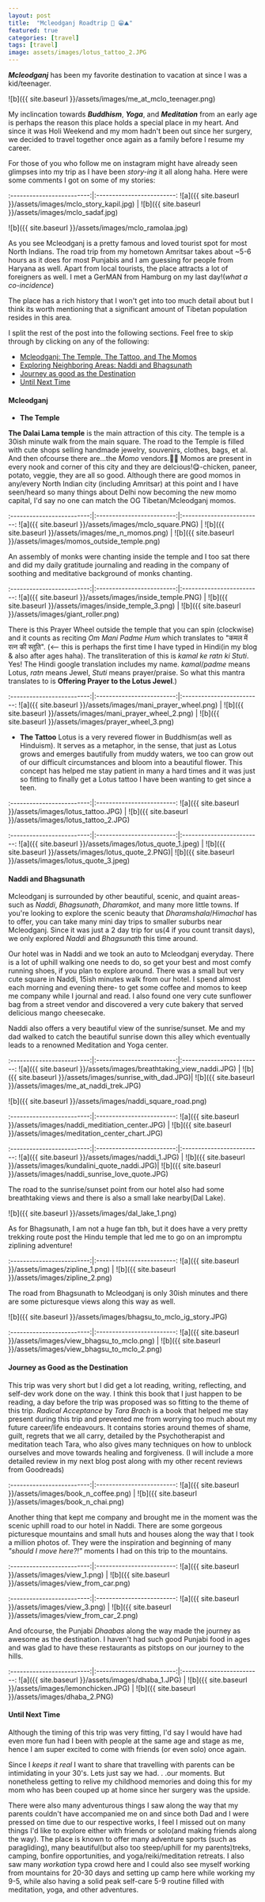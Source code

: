 ```yaml
---
layout: post
title:  "Mcleodganj Roadtrip 🚗 😁⛰️"
featured: true
categories: [travel]
tags: [travel]
image: assets/images/lotus_tattoo_2.JPG
---
```


***Mcleodganj*** has been my favorite destination to vacation at since I was a kid/teenager.


 ![b]({{ site.baseurl }}/assets/images/me_at_mclo_teenager.png)

 My inclincation towards ***Buddhism***, ***Yoga***, and ***Meditation*** from an early age is perhaps the reason this place holds a special place in my heart. And since it was Holi Weekend and my mom hadn't been out since her surgery, we decided to travel together once again as a family before I resume my career. 

For those of you who follow me on instagram might have already seen glimpses into my trip as I have been _story-ing_ it all along haha. Here were some comments I got on some of my stories: 

:-------------------------:|:-------------------------:
![a]({{ site.baseurl }}/assets/images/mclo_story_kapil.jpg)  |  ![b]({{ site.baseurl }}/assets/images/mclo_sadaf.jpg) 

![b]({{ site.baseurl }}/assets/images/mclo_ramolaa.jpg)

As you see Mcleodganj is a pretty famous and loved tourist spot for most North Indians. The road trip from my hometown Amritsar takes about ~5-6 hours as it does for most Punjabis and I am guessing for people from Haryana as well. Apart from local tourists, the place attracts a lot of foreigners as well. I met a GerMAN from Hamburg on my last day!(_what a co-incidence_) 

The place has a rich history that I won't get into too much detail about but I think its worth mentioning that a significant amount of Tibetan population resides in this area.

I split the rest of the post into the following sections. Feel free to skip through by clicking on any of the following:

- [Mcleodganj: The Temple, The Tattoo, and The Momos](#mcleodganj)
- [Exploring Neighboring Areas: Naddi and Bhagsunath](#naddi-and-bhagsunath)
- [Journey as good as the Destination](#journey-as-good-as-the-destination)
- [Until Next Time](#until-next-time)

#### Mcleodganj

- **The Temple**

**The Dalai Lama temple** is the main attraction of this city. The temple is a 30ish minute walk from the main square. The road to the Temple is filled with cute shops selling handmade jewelry, souvenirs, clothes, bags, et al. And then ofcourse there are...the _Momo_ vendors.🥟🤩 Momos are present in every nook and corner of this city and they are delcious!😋-chicken, paneer, potato, veggie, they are all so good. Although there are good momos in any/every North Indian city (including Amritsar) at this point and I have seen/heard so many things about Delhi now becoming the new momo capital, I'd say no one can match the OG Tibetan/Mcleodganj momos.

 :-------------------------:|:-------------------------:|:-------------------------:
  ![a]({{ site.baseurl }}/assets/images/mclo_square.PNG)  |  ![b]({{ site.baseurl }}/assets/images/me_n_momos.png) |  ![b]({{ site.baseurl }}/assets/images/momos_outside_temple.png)

An assembly of monks were chanting inside the temple and I too sat there and did my daily gratitude journaling and reading in the company of soothing and meditative background of monks chanting.

 :-------------------------:|:-------------------------:|:-------------------------:
  ![a]({{ site.baseurl }}/assets/images/inside_temple.PNG)  |  ![b]({{ site.baseurl }}/assets/images/inside_temple_3.png) |  ![b]({{ site.baseurl }}/assets/images/giant_roller.png)

There is this Prayer Wheel outside the temple that you can spin (clockwise) and it counts as reciting _Om Mani Padme Hum_ which translates to "कमल में रत्न की स्तुति". (<-- this is perhaps the first time I have typed in Hindi(in my blog & also after ages haha). The transliteration of this is _kamal ke ratn ki Stuti_. Yes! The Hindi google translation includes my name. _kamal_/_padme_ means Lotus, _ratn_ means Jewel, _Stuti_ means prayer/praise. So what this mantra translates to is **Offering Prayer to the Lotus Jewel**.)

 :-------------------------:|:-------------------------:|:-------------------------:
  ![a]({{ site.baseurl }}/assets/images/mani_prayer_wheel.png)  |  ![b]({{ site.baseurl }}/assets/images/mani_prayer_wheel_2.png) |  ![b]({{ site.baseurl }}/assets/images/prayer_wheel_3.png)


- **The Tattoo**
Lotus is a very revered flower in Buddhism(as well as Hinduism). It serves as a metaphor, in the sense, that just as Lotus grows and emerges bautifully from muddy waters, we too can grow out of our difficult circumstances and bloom into a beautiful flower. This concept has helped me stay patient in many a hard times and it was just so fitting to finally get a Lotus tattoo I have been wanting to get since a teen.

 :-------------------------:|:-------------------------:
  ![a]({{ site.baseurl }}/assets/images/lotus_tattoo.JPG)  |  ![b]({{ site.baseurl }}/assets/images/lotus_tattoo_2.JPG)

   :-------------------------:|:-------------------------:|:-------------------------:
  ![a]({{ site.baseurl }}/assets/images/lotus_quote_1.jpeg)  |  ![b]({{ site.baseurl }}/assets/images/lotus_quote_2.PNG)| ![b]({{ site.baseurl }}/assets/images/lotus_quote_3.jpeg)


#### Naddi and Bhagsunath

Mcleodganj is surrounded by other beautiful, scenic, and quaint areas- such as _Naddi_, _Bhagsunath_, _Dharamkot_, and many more little towns. If you're looking to explore the scenic beauty that _Dharamshala_/_Himachal_ has to offer, you can take many mini day trips to smaller suburbs near Mcleodganj. Since it was just a 2 day trip for us(4 if you count transit days), we only explored _Naddi_ and _Bhagsunath_ this time around. 

Our hotel was in Naddi and we took an auto to Mcleodganj everyday. There is a lot of uphill walking one needs to do, so get your best and most comfy running shoes, if you plan to explore around. There was a small but very cute square in Naddi, 15ish minutes walk from our hotel. I spend almost each morning and evening there- to get some coffee and momos to keep me company while I journal and read. I also found one very cute sunflower bag from a street vendor and discovered a very cute bakery that served delicious mango cheesecake.

Naddi also offers a very beautiful view of the sunrise/sunset. Me and my dad walked to catch the beautiful sunrise down this alley which eventually leads to a renowned Meditation and Yoga center.

:-------------------------:|:-------------------------:|:-------------------------:
  ![a]({{ site.baseurl }}/assets/images/breathtaking_view_naddi.JPG)  |  ![b]({{ site.baseurl }}/assets/images/sunrise_with_dad.JPG)| ![b]({{ site.baseurl }}/assets/images/me_at_naddi_trek.JPG)

 ![b]({{ site.baseurl }}/assets/images/naddi_square_road.png)

:-------------------------:|:-------------------------:
  ![a]({{ site.baseurl }}/assets/images/naddi_meditiation_center.JPG)  |  ![b]({{ site.baseurl }}/assets/images/meditation_center_chart.JPG)


:-------------------------:|:-------------------------:|:-------------------------:
  ![a]({{ site.baseurl }}/assets/images/naddi_1.JPG)  |  ![b]({{ site.baseurl }}/assets/images/kundalini_quote_naddi.JPG)| ![b]({{ site.baseurl }}/assets/images/naddi_sunrise_love_quote.JPG)

The road to the sunrise/sunset point from our hotel also had some breathtaking views and there is also a small lake nearby(Dal Lake).

 ![b]({{ site.baseurl }}/assets/images/dal_lake_1.png)


As for Bhagsunath, I am not a huge fan tbh, but it does have a very pretty trekking route post the Hindu temple that led me to go on an impromptu ziplining adventure!

:-------------------------:|:-------------------------:
  ![a]({{ site.baseurl }}/assets/images/zipline_1.png)  |  ![b]({{ site.baseurl }}/assets/images/zipline_2.png)

The road from Bhagsunath to Mcleodganj is only 30ish minutes and there are some picturesque views along this way as well.

 ![b]({{ site.baseurl }}/assets/images/bhagsu_to_mclo_ig_story.JPG)

 :-------------------------:|:-------------------------:
  ![a]({{ site.baseurl }}/assets/images/view_bhagsu_to_mclo.png)  |  ![b]({{ site.baseurl }}/assets/images/view_bhagsu_to_mclo_2.png)


#### Journey as Good as the Destination

This trip was very short but I did get a lot reading, writing, reflecting, and self-dev work done on the way. I think this book that I just happen to be reading, a day before the trip was proposed was so fitting to the theme of this trip. _Radical Acceptance_ by _Tara Brach_ is a book that helped me stay present during this trip and prevented me from worrying too much about my future career/life endeavours. It contains stories around themes of shame, guilt, regrets that we all carry, detailed by the Psychotherapist and meditation teach Tara, who also gives many techniques on how to unblock ourselves and move towards healing and forgiveness. (I will include a more detailed review in my next blog post along with my other recent reviews from Goodreads)

 :-------------------------:|:-------------------------:
  ![a]({{ site.baseurl }}/assets/images/book_n_coffee.png)  |  ![b]({{ site.baseurl }}/assets/images/book_n_chai.png)


Another thing that kept me company and brought me in the moment was the scenic uphill road to our hotel in Naddi. There are some gorgeous picturesque mountains and small huts and houses along the way that I took a million photos of. They were the inspiration and beginning of many _"should I move here?!"_ moments I had on this trip to the mountains.

 :-------------------------:|:-------------------------:
  ![a]({{ site.baseurl }}/assets/images/view_1.png)  |  ![b]({{ site.baseurl }}/assets/images/view_from_car.png)

   :-------------------------:|:-------------------------:
  ![a]({{ site.baseurl }}/assets/images/view_3.png)  |  ![b]({{ site.baseurl }}/assets/images/view_from_car_2.png)


And ofcourse, the Punjabi _Dhaabas_ along the way made the journey as awesome as the destination. I haven't had such good Punjabi food in ages and was glad to have these restaurants as pitstops on our journey to the hills.

   :-------------------------:|:-------------------------:|:-------------------------:
  ![a]({{ site.baseurl }}/assets/images/dhaba_1.JPG)  |  ![b]({{ site.baseurl }}/assets/images/lemonchicken.JPG) |  ![b]({{ site.baseurl }}/assets/images/dhaba_2.PNG)


#### Until Next Time

Although the timing of this trip was very fitting, I'd say I would have had even more fun had I been with people at the same age and stage as me, hence I am super excited to come with friends (or even solo) once again.

Since I _keeps it real_ I want to share that travelling with parents can be intimidating in your 30's. Lets just say we had. . .our moments. But nonetheless getting to relive my childhood memories and doing this for my mom who has been couped up at home since her surgery was the upside. 

There were also many adventurous things I saw along the way that my parents couldn't have accompanied me on and since both Dad and I were pressed on time due to our respective works, I feel I missed out on many things I'd like to explore either with friends or solo(and making friends along the way). The place is known to offer many adventure sports (such as paragliding), many beautiful(but also too steep/uphill for my parents)treks, camping, bonfire opportunities, and yoga/reiki/meditation retreats. I also saw many _workation_ typa crowd here and I could also see myself working from mountains for 20-30 days and setting up camp here while working my 9-5, while also having a solid peak self-care 5-9 routine filled with meditation, yoga, and other adventures.

